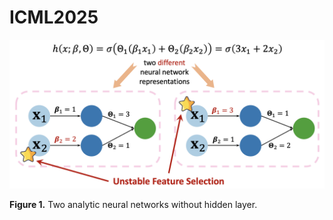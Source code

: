 # ICML2025

![Two analytic neural networks without hidden layer.](identifiability.png)

**Figure 1.** Two analytic neural networks without hidden layer.
